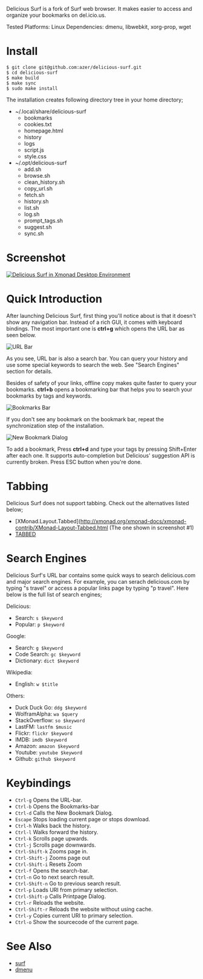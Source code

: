 Delicious Surf is a fork of Surf web browser. It makes easier to access and organize your bookmarks on del.icio.us.

Tested Platforms: Linux
Dependencies: dmenu, libwebkit, xorg-prop, wget

Install
=======
```
$ git clone git@github.com:azer/delicious-surf.git
$ cd delicious-surf
$ make build
$ make sync
$ sudo make install
```

The installation creates following directory tree in your home directory;

* ~/.local/share/delicious-surf
    - bookmarks
    - cookies.txt
    - homepage.html
    - history
    - logs
    - script.js
    - style.css 
* ~/.opt/delicious-surf
    - add.sh
    - browse.sh
    - clean_history.sh
    - copy_url.sh
    - fetch.sh
    - history.sh
    - list.sh
    - log.sh
    - prompt_tags.sh
    - suggest.sh
    - sync.sh

Screenshot
==========
[![Delicious Surf in Xmonad Desktop Environment](http://farm7.static.flickr.com/6060/6218262253_ecb3bf4e8c_z.jpg)](http://www.flickr.com/photos/azer/6218262253/sizes/l/in/photostream/)

Quick Introduction
==================
After launching Delicious Surf, first thing you'll notice about is that it
doesn't show any navigation bar. Instead of a rich GUI, it comes with keyboard
bindings. The most important one is **ctrl+g** which opens the URL bar as seen below. 

![URL Bar](http://i51.tinypic.com/10xvyf9.png)

As you see, URL bar is also a search bar. You can query your history and use
some special keywords to search the web. See "Search Engines" section for
details.


Besides of safety of your links, offline copy makes quite faster to query your
bookmarks. **ctrl+b** opens a bookmarking bar that helps you to search your
bookmarks by tags and keywords. 

![Bookmarks Bar](http://i54.tinypic.com/wi57oi.png)

If you don't see any bookmark on the bookmark bar, repeat the synchronization
step of the installation.

![New Bookmark Dialog](http://i56.tinypic.com/29cmb20.png)

To add a bookmark, Press **ctrl+d** and type your tags by pressing Shift+Enter
after each one. It supports auto-completion but Delicious' suggestion API is
currently broken. Press ESC button when you're done. 

Tabbing
=======
Delicious Surf does not support tabbing. Check out the alternatives listed below;

- [XMonad.Layout.Tabbed](http://xmonad.org/xmonad-docs/xmonad-contrib/XMonad-Layout-Tabbed.html (The one shown in screenshot #1)
- [TABBED](http://tools.suckless.org/tabbed)

Search Engines
==============
Delicious Surf's URL bar contains some quick ways to search delicious.com and major search engines. For example, 
you can serach delicious.com by typing "s travel" or access a popular links page by typing "p travel". Here below 
is the full list of search engines;

Delicious:

- Search: `s $keyword` 
- Popular: `p $keyword`

Google:

- Search: `g $keyword`
- Code Search: `gc $keyword`
- Dictionary: `dict $keyword`
 
Wikipedia:

- English: `w $title`

Others:

- Duck Duck Go: `ddg $keyword`
- WolframAlpha: `wa $query`
- StackOverflow: `so $keyword`
- LastFM: `lastfm $music`
- Flickr: `flickr $keyword`
- IMDB: `imdb $keyword`
- Amazon: `amazon $keyword`
- Youtube: `youtube $keyword`
- Github: `github $keyword`


Keybindings
===========
- `Ctrl-g` Opens the URL-bar.
- `Ctrl-b` Opens the Bookmarks-bar
- `Ctrl-d` Calls the New Bookmark Dialog.
- `Escape` Stops loading current page or stops download.
- `Ctrl-h` Walks back the history.
- `Ctrl-l` Walks forward the history.
- `Ctrl-k` Scrolls page upwards.
- `Ctrl-j` Scrolls page downwards.
- `Ctrl-Shift-k` Zooms page in.
- `Ctrl-Shift-j` Zooms page out
- `Ctrl-Shift-i` Resets Zoom
- `Ctrl-f` Opens the search-bar.
- `Ctrl-n` Go to next search result.
- `Ctrl-Shift-n` Go to previous search result.
- `Ctrl-p` Loads URI from primary selection.
- `Ctrl-Shift-p` Calls Printpage Dialog.
- `Ctrl-r` Reloads the website.
- `Ctrl-Shift-r` Reloads the website without using cache.
- `Ctrl-y` Copies current URI to primary selection.
- `Ctrl-o` Show the sourcecode of the current page.

See Also
=======
- [surf](http://surf.suckless.org)
- [dmenu](http://dmenu.suckless.org)
